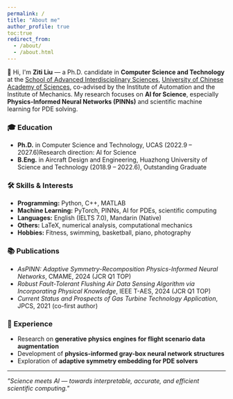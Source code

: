 ```yaml
---
permalink: /
title: "About me"
author_profile: true
toc:true
redirect_from: 
  - /about/
  - /about.html
---
```


👋 Hi, I'm **Ziti Liu** — a Ph.D. candidate in **Computer Science and Technology** at the [School of Advanced Interdisciplinary Sciences](https://sais.ucas.ac.cn/index.php/zh/), [University of Chinese Academy of Sciences](https://www.ucas.edu.cn/), co-advised by the Institute of Automation and the Institute of Mechanics. My research focuses on **AI for Science**, especially **Physics-Informed Neural Networks (PINNs)** and scientific machine learning for PDE solving.

### 🎓  **Education**

- **Ph.D.** in Computer Science and Technology, UCAS (2022.9 – 2027.6)Research direction: AI for Science 
- **B.Eng.** in Aircraft Design and Engineering, Huazhong University of Science and Technology (2018.9 – 2022.6), Outstanding Graduate

### 🛠 **Skills & Interests**

- **Programming:** Python, C++, MATLAB
- **Machine Learning:** PyTorch, PINNs, AI for PDEs, scientific computing
- **Languages:** English (IELTS 7.0), Mandarin (Native)
- **Others:** LaTeX, numerical analysis, computational mechanics
- **Hobbies:** Fitness, swimming, basketball, piano, photography

### 📚 **Publications**

- *AsPINN: Adaptive Symmetry-Recomposition Physics-Informed Neural Networks*, CMAME, 2024 (JCR Q1 TOP)
- *Robust Fault-Tolerant Flushing Air Data Sensing Algorithm via Incorporating Physical Knowledge*, IEEE T-AES, 2024 (JCR Q1 TOP)
- *Current Status and Prospects of Gas Turbine Technology Application*, JPCS, 2021 (co-first author)

### 💼 **Experience**

- Research on **generative physics engines for flight scenario data augmentation**
- Development of **physics-informed gray-box neural network structures**
- Exploration of **adaptive symmetry embedding for PDE solvers**

<!-- ### 🌐 **Links**

- Email: [Liuziti22@mails.ucas.edu.cn](mailto:Liuziti22@mails.ucas.edu.cn)
- GitHub: [github.com/ZitiLiu](https://github.com/ZitiLiu)
- Research: [AsPINN Project](https://github.com/ZitiLiu/AsPINN-Adaptive-symmetry-recomposition-PINN) | [Genesis Physics Engine](https://github.com/Genesis-Embodied-AI/Genesis) -->

---

*"Science meets AI — towards interpretable, accurate, and efficient scientific computing."*
